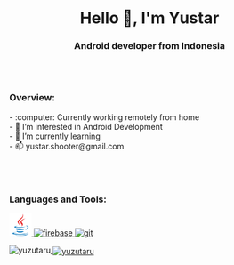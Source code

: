 <h1 align="center">Hello 👋, I'm Yustar</h1>
<h3 align="center">Android developer from Indonesia</h3>
<br><br>

<h3 align="left">Overview:</h3>
<!--- - 👋 Hi, I’m @yuzutaru --->
- :computer: Currently working remotely from home <br>
- 👀 I’m interested in Android Development <br>
- 🌱 I’m currently learning <br>
<!--- - 💞️ I’m looking to collaborate on ... --->
- 📫 yustar.shooter@gmail.com  

<!---
yuzutaru/yuzutaru is a ✨ special ✨ repository because its `README.md` (this file) appears on your GitHub profile.
You can click the Preview link to take a look at your changes.
--->
<br><br>

<h3 align="left">Languages and Tools:</h3>
<p align="left">
  <a href="https://www.java.com" target="_blank" rel="noreferrer"> <img src="https://raw.githubusercontent.com/devicons/devicon/master/icons/java/java-original.svg" alt="java" width="40" height="40"/> </a>
<!---  <a href="https://developer.android.com/kotlin" target="_blank" rel="noreferrer"> <img src="https://developer.android.com/images/cluster-illustrations/kotlin-hero.svg" alt="kotlin" width="40" height="40"/> </a> --->
  <a href="https://firebase.google.com/" target="_blank" rel="noreferrer"> <img src="https://www.vectorlogo.zone/logos/firebase/firebase-icon.svg" alt="firebase" width="40" height="40"/> </a> <a href="https://git-scm.com/" target="_blank" rel="noreferrer"> <img src="https://www.vectorlogo.zone/logos/git-scm/git-scm-icon.svg" alt="git" width="40" height="40"/>
</p>

<p><img align="left" src="https://github-readme-stats.vercel.app/api/top-langs?username=yuzutaru&show_icons=true&locale=en&layout=compact" alt="yuzutaru" /></p>

<p>&nbsp;<img align="center" src="https://github-readme-stats.vercel.app/api?username=yuzutaru&show_icons=true&locale=en" alt="yuzutaru" /></p>
